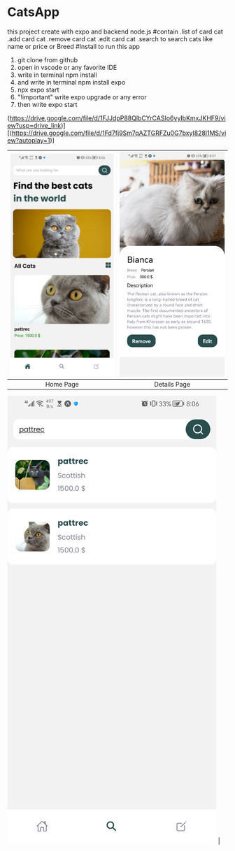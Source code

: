 # CatsApp
this project create with expo and backend node.js 
#contain
.list of card cat
.add card cat
.remove card cat
.edit card cat
.search to search cats like name or price or Breed
#Install
to run this app
1) git clone from github
2) open in vscode or any  favorite IDE
3) write in terminal npm install
4) and write in terminal npm install  expo
5) npx expo start
6) "!important" write expo upgrade or any error
7) then write expo start


(https://drive.google.com/file/d/1FJJdpP88QlbCYrCASIo6yyIbKmxJKHF9/view?usp=drive_link)][(https://drive.google.com/file/d/1Fd7fj9Sm7qAZTGRFZu0G7bxyl828l1MS/view?autoplay=1)]



| ![imgThree](imgThree.jpg) | ![imgTwo](imgTwo.jpg) |
|:----------------------:|:----------------------:|
|      Home Page    |      Details Page     |

![Alt text](imgOne.jpg) |

